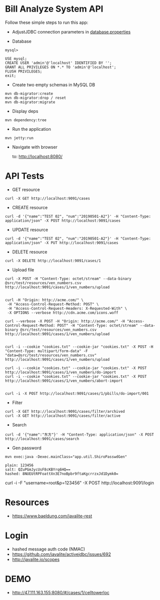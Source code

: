 # Bill Analyze System API

Follow these simple steps to run this app:


* AdjustJDBC connection parameters in [database.properties](src/main/resources/database.properties)

* Database

```
mysql> 

USE mysql;
CREATE USER 'admin'@'localhost' IDENTIFIED BY '';
GRANT ALL PRIVILEGES ON *.* TO 'admin'@'localhost';
FLUSH PRIVILEGES;
exit;
```

* Create two empty schemas in MySQL DB

```
mvn db-migrator:create
mvn db-migrator:drop / reset
mvn db-migrator:migrate
```

* Display deps

```
mvn dependency:tree
```

* Run the application

```
mvn jetty:run
```

* Navigate with browser

    to: [http://localhost:8080/](http://localhost:8080/)


# API Tests

* GET resource
```
curl -X GET http://localhost:9091/cases
```

* CREATE resource
```
curl -d '{"name":"TEST 02", "num":"20190501-A2"}' -H "Content-Type: application/json" -X POST http://localhost:9091/cases
```

* UPDATE resource
```
curl -d '{"name":"TEST 02", "num":"20190501-A2"}' -H "Content-Type: application/json" -X PUT http://localhost:9091/cases
```

* DELETE resource
```
curl -X DELETE http://localhost:9091/cases/1
```

* Upload file
```
curl -X POST -H "Content-Type: octet/stream" --data-binary @src/test/resources/ven_numbers.csv http://localhost:9091/cases/1/ven_numbers/upload


curl -H "Origin: http://acme.com/" \
 -H "Access-Control-Request-Method: POST" \
 -H "Access-Control-Request-Headers: X-Requested-With" \
 -X OPTIONS --verbose http://cdn.acme.com/icons.woff

curl --verbose -X POST -H "Origin: http://acme.com/" -H "Access-Control-Request-Method: POST" -H "Content-Type: octet/stream" --data-binary @src/test/resources/ven_numbers.csv http://localhost:9091/cases/1/ven_numbers/upload


curl -i --cookie "cookies.txt" --cookie-jar "cookies.txt" -X POST -H "Content-Type: multipart/form-data" -F "data=@src/test/resources/ven_numbers.csv" http://localhost:9091/cases/1/ven_numbers/upload

curl -i --cookie "cookies.txt" --cookie-jar "cookies.txt" -X POST http://localhost:9091/cases/1/ven_numbers/do-import
curl -i --cookie "cookies.txt" --cookie-jar "cookies.txt" -X POST http://localhost:9091/cases/1/ven_numbers/abort-import


curl -i -X POST http://localhost:9091/cases/1/pbills/do-import/001
```

* Filter
```
curl -X GET http://localhost:9091/cases/filter/archived
curl -X GET http://localhost:9091/cases/filter/active
```
* Search
```
curl -d '{"name":"东方"}' -H "Content-Type: application/json" -X POST http://localhost:9091/cases/search
```

* Gen password

```
mvn exec:java -Dexec.mainClass="app.util.ShiroPasswdGen"

plain: 123456
salt: QZuPGmJycUsF8cKBYrq6HQ==
hashed: 8NUEUtRPFoattXn3E7noBpbr9ftaKgcrrzxJd1Dymk0=

```

curl -i -F "username=root&p=123456" -X POST http://localhost:9091/login

# Resources

* https://www.baeldung.com/javalite-rest


# Login

* hashed message auth code (NMAC)
* https://github.com/javalite/activejdbc/issues/692
* http://javalite.io/scopes

# DEMO
* http://47.111.163.155:8080/#/cases/1/celltowerloc
 
